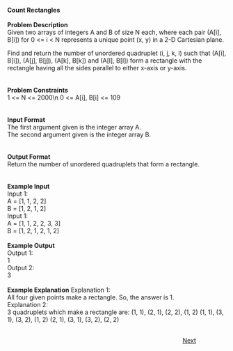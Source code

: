 **Count Rectangles**<br /><br />
**Problem Description**<br />
Given two arrays of integers A and B of size N each, where each pair (A[i], B[i]) for 0 <= i < N represents a unique point (x, y) in a 2-D Cartesian plane.<br />

Find and return the number of unordered quadruplet (i, j, k, l) such that (A[i], B[i]), (A[j], B[j]), (A[k], B[k]) and (A[l], B[l]) form a rectangle with the rectangle having all the sides parallel to either x-axis or y-axis.<br />
<br />
<br />
**Problem Constraints**<br />
1 <= N <= 2000\n
0 <= A[i], B[i] <= 109<br />
<br />
<br />
**Input Format**<br />
The first argument given is the integer array A.<br />
The second argument given is the integer array B.<br />
<br />
<br />
**Output Format**<br />
Return the number of unordered quadruplets that form a rectangle.<br />
<br />
<br />
**Example Input**<br />
Input 1:<br />
 A = [1, 1, 2, 2]<br />
 B = [1, 2, 1, 2]<br />
Input 1:<br />
 A = [1, 1, 2, 2, 3, 3]<br />
 B = [1, 2, 1, 2, 1, 2]<br />
<br />
**Example Output**<br />
Output 1:<br />
 1<br />
Output 2:<br />
 3<br />
<br />
**Example Explanation**
Explanation 1:<br />
 All four given points make a rectangle. So, the answer is 1.<br />
Explanation 2:<br />
 3 quadruplets which make a rectangle are: (1, 1), (2, 1), (2, 2), (1, 2)
                                           (1, 1), (3, 1), (3, 2), (1, 2)
                                           (2, 1), (3, 1), (3, 2), (2, 2)<br /><br />
										   
<a class="Pagination-link1SfnH-8-DxMA Pagination-link_right2v3HzuwWFxb4" aria-label="Next Page: Raw Mode Editor" href="https://github.com/divyangju1991/DSA-Scaler/blob/main/DSA/src/com/scaler/dsa/hashing/assignment/read2ndPage.md"><div style="padding-left: 80%;" class="Pagination-text3yhjKs84FCa6 Pagination-text_right3I2htOlt_CfS">Next</div><span class="Pagination-iconGA9TkfVeYvTp icon-arrow-right2"></span></a>
